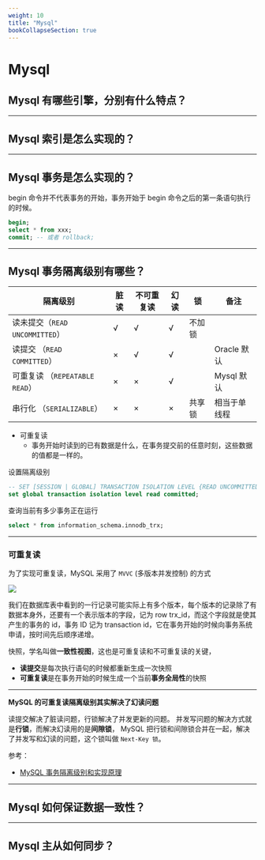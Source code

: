 ```yaml
---
weight: 10
title: "Mysql"
bookCollapseSection: true
---
```


# Mysql

## Mysql 有哪些引擎，分别有什么特点？

---

## Mysql 索引是怎么实现的？

---

## Mysql 事务是怎么实现的？

begin 命令并不代表事务的开始，事务开始于 begin 命令之后的第一条语句执行的时候。

```sql
begin;
select * from xxx;
commit; -- 或者 rollback;
```

---

## Mysql 事务隔离级别有哪些？

| 隔离级别                       | 脏读 | 不可重复读 | 幻读 | 锁     | 备注         |
| ------------------------------ | ---- | ---------- | ---- | ------ | ------------ |
| 读未提交（`READ UNCOMMITTED`） | √    | √          | √    | 不加锁 |              |
| 读提交 （`READ COMMITTED`）    | ×    | √          | √    |        | Oracle 默认  |
| 可重复读 （`REPEATABLE READ`） | ×    | ×          | √    |        | Mysql 默认   |
| 串行化 （`SERIALIZABLE`）      | ×    | ×          | ×    | 共享锁 | 相当于单线程 |

- 可重复读
  - 事务开始时读到的已有数据是什么，在事务提交前的任意时刻，这些数据的值都是一样的。

设置隔离级别

```sql
-- SET [SESSION | GLOBAL] TRANSACTION ISOLATION LEVEL {READ UNCOMMITTED | READ COMMITTED | REPEATABLE READ | SERIALIZABLE}
set global transaction isolation level read committed;
```

查询当前有多少事务正在运行

```sql
select * from information_schema.innodb_trx;
```

---

### 可重复读

为了实现可重复读，MySQL 采用了 `MVVC` (多版本并发控制) 的方式

![](https://cdn.jsdelivr.net/gh/ikingye/imagehost/picgo/20200710153758.png)

我们在数据库表中看到的一行记录可能实际上有多个版本，每个版本的记录除了有数据本身外，还要有一个表示版本的字段，记为 row trx_id，而这个字段就是使其产生的事务的 id，事务 ID 记为 transaction id，它在事务开始的时候向事务系统申请，按时间先后顺序递增。

快照，学名叫做**一致性视图**，这也是可重复读和不可重复读的关键，

- **读提交**是每次执行语句的时候都重新生成一次快照
- **可重复读**是在事务开始的时候生成一个当前**事务全局性**的快照

---

**MySQL 的可重复读隔离级别其实解决了幻读问题**

读提交解决了脏读问题，行锁解决了并发更新的问题。
并发写问题的解决方式就是**行锁**，而解决幻读用的是**间隙锁**，
MySQL 把行锁和间隙锁合并在一起，解决了并发写和幻读的问题，这个锁叫做 `Next-Key 锁`。

参考：

- [MySQL 事务隔离级别和实现原理](https://zhuanlan.zhihu.com/p/117476959)

---

## Mysql 如何保证数据一致性？

---

## Mysql 主从如何同步？
